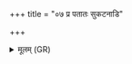 +++
title = "०७ प्र पतातः सुकटनाडि"

+++
<details><summary>मूलम् (GR)</summary>

प्र पतातः सुकटनाडि  
सुषेः कुषीतको यथा ।  
स्रक्वे ते तिप्रं धक्ष्यामि  
सा नशिष्यसि पुत्थगि ॥
</details>